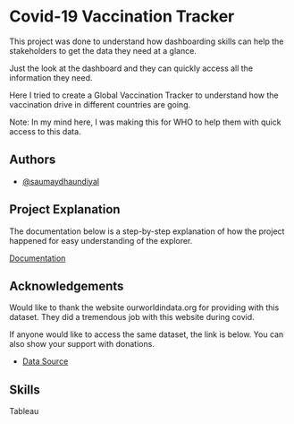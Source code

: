 
# Covid-19 Vaccination Tracker

This project was done to understand how dashboarding skills can help the stakeholders to get the data they need at a glance. 

Just the look at the dashboard and they can quickly access all the information they need. 

Here I tried to create a Global Vaccination Tracker to understand how the vaccination drive in different countries are going. 

Note: In my mind here, I was making this for WHO to help them with quick access to this data. 





## Authors

- [@saumaydhaundiyal](https://www.github.com/saumaydhaundiyal)


## Project Explanation

The documentation below is a step-by-step explanation of how the project happened for easy understanding of the explorer. 

[Documentation](https://docs.google.com/document/d/1Fy426sm8v5xJtrpaka3qyOUeraLgpFJaqUs_ZuRj9X8/edit?usp=sharing)


## Acknowledgements

Would like to thank the website ourworldindata.org for providing with this dataset. They did a tremendous job with this website during covid. 

If anyone would like to access the same dataset, the link is below. You can also show your support with donations. 

 - [Data Source](https://ourworldindata.org/covid-vaccinations)


## Skills


Tableau